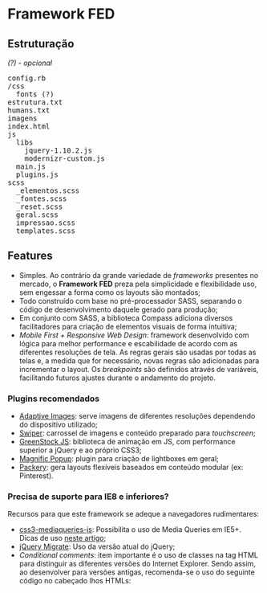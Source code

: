 # Framework FED

## Estruturação

*(?) - opcional*

<pre>
config.rb
/css
  fonts (?)
estrutura.txt
humans.txt
imagens
index.html
js
  libs
    jquery-1.10.2.js
    modernizr-custom.js
  main.js
  plugins.js
scss
  _elementos.scss
  _fontes.scss
  _reset.scss
  geral.scss
  impressao.scss
  templates.scss
</pre>

## Features

  * Simples. Ao contrário da grande variedade de *frameworks* presentes no mercado, o **Framework FED** preza pela simplicidade e flexibilidade uso, sem engessar a forma como os layouts são montados;
  * Todo construído com base no pré-processador SASS, separando o código de desenvolvimento daquele gerado para produção;
  * Em conjunto com SASS, a biblioteca Compass adiciona diversos facilitadores para criação de elementos visuais de forma intuitiva;
  * *Mobile First + Responsive Web Design*: framework desenvolvido com lógica para melhor performance e escabilidade de acordo com as diferentes resoluções de tela. As regras gerais são usadas por todas as telas e, a medida que for necessário, novas regras são adicionadas para incrementar o layout. Os *breakpoints* são definidos através de variáveis, facilitando futuros ajustes durante o andamento do projeto.

### Plugins recomendados

  * [Adaptive Images](http://adaptive-images.com/): serve imagens de diferentes resoluções dependendo do dispositivo utilizado;
  * [Swiper](https://github.com/nolimits4web/Swiper): carrossel de imagens e conteúdo preparado para *touchscreen*;
  * [GreenStock JS](https://github.com/greensock/GreenSock-JS): biblioteca de animação em JS, com performance superior a jQuery e ao próprio CSS3;
  * [Magnific Popup](https://github.com/dimsemenov/Magnific-Popup): plugin para criação de lightboxes em geral;
  * [Packery](https://github.com/metafizzy/packery): gera layouts flexíveis baseados em conteúdo modular (ex: Pinterest).

### Precisa de suporte para IE8 e inferiores?

Recursos para que este framework se adeque a navegadores rudimentares:

  * [css3-mediaqueries-js](https://code.google.com/p/css3-mediaqueries-js/): Possibilita o uso de Media Queries em IE5+. Dicas de uso [neste artigo](http://coding.smashingmagazine.com/2011/08/10/techniques-for-gracefully-degrading-media-queries/);
  * [jQuery Migrate](https://github.com/jquery/jquery-migrate/): Uso da versão atual do jQuery;
  * *Conditional comments*: item importante é o uso de classes na tag HTML para distinguir as diferentes versões do Internet Explorer. Sendo assim, ao desenvolver para versões antigas, recomenda-se o uso do seguinte código no cabeçado lhos HTMLs:
  
<pre>
  <!DOCTYPE html>
  <!--[if lt IE 7]>      <html class="no-js lt-ie9 lt-ie8 lt-ie7"> <![endif]-->
  <!--[if IE 7]>         <html class="no-js lt-ie9 lt-ie8"> <![endif]-->
  <!--[if IE 8]>         <html class="no-js lt-ie9"> <![endif]-->
  <!--[if gt IE 8]><!--> <html class="no-js" lang="pt-br"> <!--<![endif]-->
</pre>